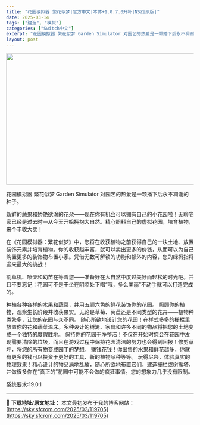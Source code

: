 ```yaml
---
title: "花园模拟器 繁花似梦|官方中文|本体+1.0.7.0升补|NSZ|原版|"
date: 2025-03-14
tags: ["建造", "模拟"]
categories: ["Switch中文"]
excerpt: "花园模拟器 繁花似梦 Garden Simulator 对园艺的热爱是一颗播下后永不凋谢的种子。 新鲜的蔬果和娇艳欲滴的花朵——现在你有机会可以拥有自己的小花园啦！无聊宅家已经是过去时—从今天开始拥抱大自然。精心照料自己的虚拟花园，培育植物，来个丰收大卖！ 在《花园模拟器：繁花似梦》中，您将在收获植&hellip;"
layout: post
---
```


<img class="aligncenter size-full wp-image-119696" src="https://sky.sfcrom.com/wp-content/uploads/2025/03/2025031407405067.webp" alt="" width="616" height="353" />

花园模拟器 繁花似梦 Garden Simulator
对园艺的热爱是一颗播下后永不凋谢的种子。

新鲜的蔬果和娇艳欲滴的花朵——现在你有机会可以拥有自己的小花园啦！无聊宅家已经是过去时—从今天开始拥抱大自然。精心照料自己的虚拟花园，培育植物，来个丰收大卖！

在《花园模拟器：繁花似梦》中，您将在收获植物之前获得自己的一块土地、放置装饰元素并培育植物。你的收获越丰富，就可以卖出更多的价钱，从而可以为自己购置更多的装饰物布置小家。凭借无数可解锁的功能和额外的内容，您的绿拇指将迎来最大的挑战！

割草机、喷壶和幼苗在等着您——准备好在大自然中度过美好而轻松的时光吧。并且不要忘记：花园可不是干坐在阴凉处下唱“哦，多么美丽”不动手就可以打造完成的。

种植各种各样的水果和蔬菜，并用五颜六色的鲜花装饰你的花园。
照顾你的植物，观察生长阶段并收获果实。无论是草莓、莴苣还是不同类型的花卉——植物种类繁多，让您的花园与众不同。
随心所欲地设计您的花园！在样式多多的栅栏里放置你的花和蔬菜温床。多种设计的树篱、家具和许多不同的物品将把您的土地变成一个独特的度假胜地。
保持你的花园干净整洁！不仅在开始时您会在花园中发现需要清除的垃圾，而且在游戏过程中保持花园清洁的努力也会得到回报！修剪草坪，将您的所有物变成园丁的梦想。
赚钱花钱！你出售的水果和鲜花越多，你就有更多的钱可以投资于更好的工具、新的植物品种等等。
玩得尽兴，体验真实的物理效果！精心设计的物品满地乱放，随心所欲地布置它们，建造栅栏或树篱塔，并做很多你在“真正的”花园中可能不会做的疯狂事情。您的想象力几乎没有限制。

系统要求:19.0.1

---
📖 **下载地址/原文地址：** 本文最初发布于我的博客网站：[https://sky.sfcrom.com/2025/03/119705](https://sky.sfcrom.com/2025/03/119705)
